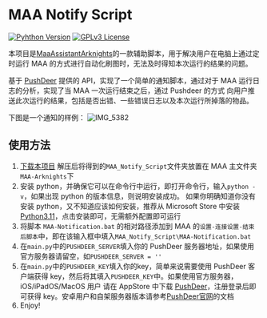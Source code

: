 # MAA Notify Script

[![Pyhthon Version](https://img.shields.io/badge/python-3.11-blue)](https://www.python.org/downloads/release/python-370/)
[![GPLv3 License](https://img.shields.io/github/license/hcy2206/FIRMS_Data_Visualization)](https://opensource.org/licenses/GPL-3.0)

本项目是[MaaAssistantArknights](https://maa.plus)的一款辅助脚本，用于解决用户在电脑上通过定时运行 MAA 的方式进行自动化刷图时，无法及时得知本次运行的结果的问题。

基于 [PushDeer](http://pushdeer.com) 提供的 API，实现了一个简单的通知脚本，通过对于 MAA 运行日志的分析，实现了当 MAA 一次运行结束之后，通过 Pushdeer 的方式 向用户推送此次运行的结果，包括是否出错、一些错误日志以及本次运行所掉落的物品。

下图是一个通知的样例：
![IMG_5382](https://markdown-tuchuang-hcy2206.oss-cn-shanghai.aliyuncs.com/img/202307011605689.jpg)

## 使用方法

1. [下载本项目](https://github.com/hcy2206/MAA_Notify_Script/archive/refs/heads/master.zip) 解压后将得到的`MAA_Notify_Script`文件夹放置在 MAA 主文件夹`MAA-Arknights`下
2. 安装 python，并确保它可以在命令行中运行，即打开命令行，输入`python -v`，如果出现 python 的版本信息，则说明安装成功。 如果你明确知道你没有安装 python，又不知道应该如何安装，推荐从 Microsoft Store 中安装 [Python3.11](https://www.microsoft.com/store/productId/9NRWMJP3717K)，点击安装即可，无需额外配置即可运行
5. 将脚本 `MAA-Notification.bat` 的相对路径添加到 MAA 的`设置-连接设置-结束后脚本`中，即在该输入框中填入`MAA_Notify_Script\MAA-Notification.bat`
8. 在`main.py`中的`PUSHDEER_SERVER`填入你的 PushDeer 服务器地址，如果使用官方服务器请留空，如`PUSHDEER_SERVER = ''`
9. 在`main.py`中的`PUSHDEER_KEY`填入你的key，简单来说需要使用 PushDeer 客户端获得 key，然后将其填入`PUSHDEER_KEY`中。如果使用官方服务器，iOS/iPadOS/MacOS 用户 请在 AppStore 中下载 [PushDeer](https://apps.apple.com/cn/app/pushdeer/id1596771139)，注册登录后即可获得 key。安卓用户和自架服务器版本请参考[PushDeer官网](http://pushdeer.com)的文档
10. Enjoy!
